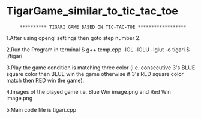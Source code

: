 # TigarGame_similar_to_tic_tac_toe

         ********** TIGARI GAME BASED ON TIC-TAC-TOE ******************



1.After using opengl settings then goto step number 2.


2.Run the Program in terminal $ g++ temp.cpp -lGL -lGLU -lglut -o tigari
                              $ ./tigari
                              
                              
                              
3.Play the game condition is matching three color (i.e. consecutive 3's BLUE square color then BLUE win the game otherwise if 3's RED square color match then RED win the game).   

4.Images of the played game i.e. Blue Win image.png and Red Win image.png                

5.Main code file is tigari.cpp
